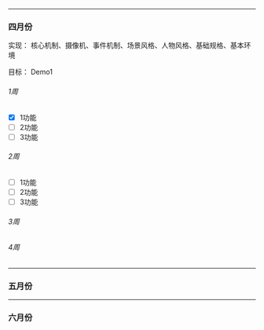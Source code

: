 - - -
### 四月份

实现：    核心机制、摄像机、事件机制、场景风格、人物风格、基础规格、基本环境

目标：    Demo1

###### 1周

* [x] 1功能
* [ ] 2功能
* [ ] 3功能

###### 2周

* [ ] 1功能
* [ ] 2功能
* [ ] 3功能

###### 3周

###### 4周

- - -
### 五月份
- - -
### 六月份
